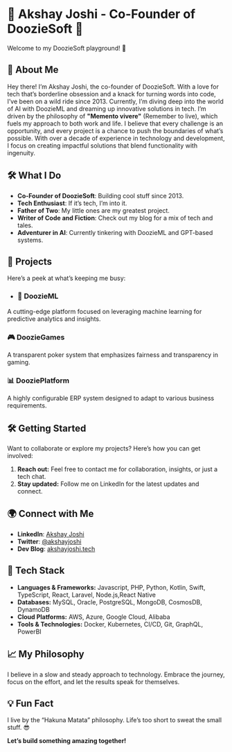 # 🦄 Akshay Joshi - Co-Founder of DoozieSoft 🚀

Welcome to my DoozieSoft playground! 🎢

## 🌟 About Me
Hey there! I’m Akshay Joshi, the co-founder of DoozieSoft. With a love for tech that’s borderline obsession and a knack for turning words into code, I’ve been on a wild ride since 2013. Currently, I’m diving deep into the world of AI with DoozieML and dreaming up innovative solutions in tech. I’m driven by the philosophy of **"Memento vivere"** (Remember to live), which fuels my approach to both work and life. I believe that every challenge is an opportunity, and every project is a chance to push the boundaries of what’s possible. With over a decade of experience in technology and development, I focus on creating impactful solutions that blend functionality with ingenuity.

## 🛠️ What I Do
- **Co-Founder of DoozieSoft**: Building cool stuff since 2013.
- **Tech Enthusiast**: If it’s tech, I’m into it.
- **Father of Two**: My little ones are my greatest project.
- **Writer of Code and Fiction**: Check out my blog for a mix of tech and tales.
- **Adventurer in AI**: Currently tinkering with DoozieML and GPT-based systems.

## 🚀 Projects
Here’s a peek at what’s keeping me busy:

- ### 🚀 DoozieML
A cutting-edge platform focused on leveraging machine learning for predictive analytics and insights.

### 🎮 DoozieGames
A transparent poker system that emphasizes fairness and transparency in gaming.

### 📊 DooziePlatform
A highly configurable ERP system designed to adapt to various business requirements.

## 🛠️ Getting Started

Want to collaborate or explore my projects? Here’s how you can get involved:

1. **Reach out:** Feel free to contact me for collaboration, insights, or just a tech chat.
2. **Stay updated:** Follow me on LinkedIn for the latest updates and connect.

## 🌍 Connect with Me
- **LinkedIn**: [Akshay Joshi](https://www.linkedin.com/in/akshay-joshi-08a44343/)
- **Twitter**: [@akshayjoshi](https://x.com/akshayjoshi999)
- **Dev Blog**: [akshayjoshi.tech](https://dev.to/doozieakshay)

## 🔧 Tech Stack
- **Languages & Frameworks:** Javascript, PHP, Python, Kotlin, Swift, TypeScript, React, Laravel, Node.js,React Native
- **Databases:** MySQL, Oracle, PostgreSQL, MongoDB, CosmosDB, DynamoDB
- **Cloud Platforms:** AWS, Azure, Google Cloud, Alibaba
- **Tools & Technologies:** Docker, Kubernetes, CI/CD, Git, GraphQL, PowerBI

## 📈 My Philosophy
I believe in a slow and steady approach to technology. Embrace the journey, focus on the effort, and let the results speak for themselves.

## 💡 Fun Fact
I live by the “Hakuna Matata” philosophy. Life’s too short to sweat the small stuff. 😎

**Let’s build something amazing together!**
